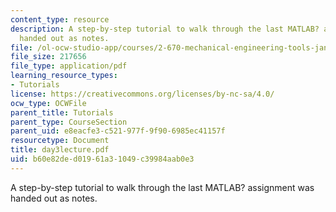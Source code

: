```yaml
---
content_type: resource
description: A step-by-step tutorial to walk through the last MATLAB? assignment was
  handed out as notes.
file: /ol-ocw-studio-app/courses/2-670-mechanical-engineering-tools-january-iap-2004/b60e82ded01961a31049c39984aab0e3_day3lecture.pdf
file_size: 217656
file_type: application/pdf
learning_resource_types:
- Tutorials
license: https://creativecommons.org/licenses/by-nc-sa/4.0/
ocw_type: OCWFile
parent_title: Tutorials
parent_type: CourseSection
parent_uid: e8eacfe3-c521-977f-9f90-6985ec41157f
resourcetype: Document
title: day3lecture.pdf
uid: b60e82de-d019-61a3-1049-c39984aab0e3
---
```

A step-by-step tutorial to walk through the last MATLAB? assignment was handed out as notes.